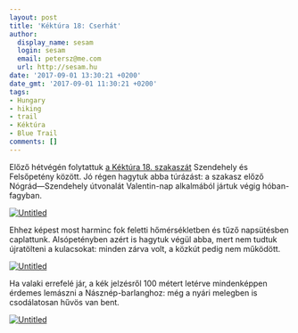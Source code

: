 ```yaml
---
layout: post
title: 'Kéktúra 18: Cserhát'
author:
  display_name: sesam
  login: sesam
  email: petersz@me.com
  url: http://sesam.hu
date: '2017-09-01 13:30:21 +0200'
date_gmt: '2017-09-01 11:30:21 +0200'
tags:
- Hungary
- hiking
- trail
- Kéktúra
- Blue Trail
comments: []
---
```


Előző hétvégén folytattuk [a Kéktúra 18. szakaszát](http://kektura.hu/okt18.html) Szendehely és Felsőpetény között. Jó régen hagytuk abba túrázást: a szakasz előző Nógrád—Szendehely útvonalát Valentin-nap alkalmából jártuk végig hóban-fagyban.

[![Untitled](https://farm5.staticflickr.com/4435/36817520871_cc08c19ee4_b.jpg)](https://www.flickr.com/photos/sesamsys/36817520871/in/album-72157666232091574/ "Untitled")

Ehhez képest most harminc fok feletti hőmérsékletben és tűző napsütésben caplattunk. Alsópetényben azért is hagytuk végül abba, mert nem tudtuk újratölteni a kulacsokat: minden zárva volt, a közkút pedig nem működött.

[![Untitled](https://farm5.staticflickr.com/4435/36955820925_46b85a4b07_b.jpg)](https://www.flickr.com/photos/sesamsys/36955820925/in/album-72157666232091574/ "Untitled")

Ha valaki errefelé jár, a kék jelzésről 100 métert letérve mindenképpen érdemes lemászni a Násznép-barlanghoz: még a nyári melegben is csodálatosan hűvös van bent.

[![Untitled](https://farm5.staticflickr.com/4389/36816100471_76e3741398_b.jpg)](https://www.flickr.com/photos/sesamsys/36816100471/in/album-72157666232091574/ "Untitled")
